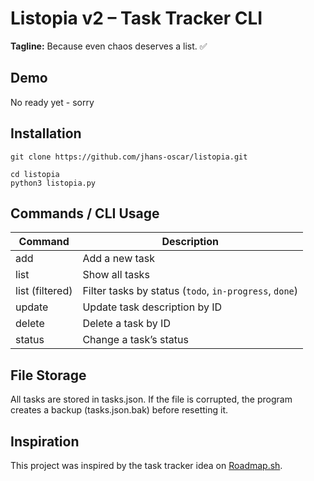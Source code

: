 # Listopia v2 – Task Tracker CLI

**Tagline:** Because even chaos deserves a list. ✅

## Demo

No ready yet - sorry

## Installation

```bahs
git clone https://github.com/jhans-oscar/listopia.git

cd listopia
python3 listopia.py
```

## Commands / CLI Usage

| Command         | Description                                            |
| --------------- | ------------------------------------------------------ |
| add             | Add a new task                                         |
| list            | Show all tasks                                         |
| list (filtered) | Filter tasks by status (`todo`, `in-progress`, `done`) |
| update          | Update task description by ID                          |
| delete          | Delete a task by ID                                    |
| status          | Change a task’s status                                 |


## File Storage

All tasks are stored in tasks.json.
If the file is corrupted, the program creates a backup (tasks.json.bak) before resetting it.


## Inspiration

This project was inspired by the task tracker idea on [Roadmap.sh](https://roadmap.sh/projects/task-tracker).
